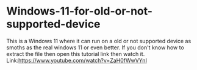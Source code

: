 # Windows-11-for-old-or-not-supported-device
This is a Windows 11 where it can run on a old or not supported device as smoths as the real windows 11 or even better.
If you don't know how to extract the file then open this tutorial link then watch it.
Link:https://www.youtube.com/watch?v=ZaH0fWwVYnI
